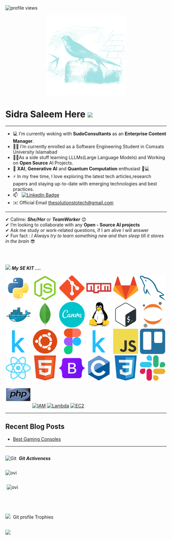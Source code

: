 ![profile views](https://komarev.com/ghpvc/?username=sidrasaleem296&label=PROFILE+VIEWS)
<div id="header" align="center">
  <img src="/asset/ababeel.svg" width="250"/>
</div>                                                            
<h1>
  Sidra Saleem Here
  <img src="https://media.giphy.com/media/hvRJCLFzcasrR4ia7z/giphy.gif" width="30px"/>
</h1>   
<!-- ![npm](https://img.shields.io/npm/dw/manthanank)
![npm](https://img.shields.io/npm/dm/manthanank)
![npm](https://img.shields.io/npm/dy/manthanank) -->

<hr>

- 💻 I’m currently woking with **SudoConsultants** as an **Enterprise Content Manager**.
- 👩‍💻 I’m currently enrolled as a Software Engineering Student in Comsats University Islamabad
- 👩‍💻As a side stuff learning LLLMs(Large Language Models) and Working on **Open Source** AI Projects.
- 🤖 **XAI**, **Generative AI** and **Quantum Computation** enthusiast 🧠💻
- ⚡ In my free time, I love exploring the latest tech articles,research papers and staying up-to-date with emerging technologies and best practices.
- 📫 &nbsp; [![Linkedin Badge](https://img.shields.io/badge/-Sidra-blue?style=flat&logo=Linkedin&logoColor=white)](https://www.linkedin.com/in/sidra-saleem-5134911b5)
- ✉️ Official Email [thesolutionstotech@gmail.com](mailto:thesolutionstotech@gmail.com)

<hr>

✔ Callme: ***She/Her*** or ***TeamWorker*** 😊 <br>
✔ I’m looking to collaborate with any **Open - Source AI projects**<br>
✔ Ask me study or work-related questions, if I am alive I will answer<br>
✔ Fun fact : *I Always try to learn something new and then sleep till it stores in the brain* 😎<br><br><br><br>

<img src="https://media.giphy.com/media/iY8CRBdQXODJSCERIr/giphy.gif" width="30px">&nbsp;***My SE KIT ....***

![Python](/asset/python.svg)
![Node.js](/asset/nodejs.svg)
![Git](/asset/git.svg)
![Npm](/asset/npm.svg)
![GitLab](/asset/gitlab.svg)
![MySQL](/asset/mysql.svg)
![Docker](/asset/docker.svg)
![MongoDB](/asset/mongodb.svg)
![Canva](/asset/canva.svg)
![Linux](/asset/linux.svg)
![bash](/asset/bash.svg)
![jupyter](/asset/jupyter.svg)
![kaggle](/asset/kaggle.svg)
![ubuntu](/asset/ubuntu.svg)
![Figma](/asset/figma.svg)
![Kaggle](/asset/kaggle.svg)
![Javascript](/asset/javascript.svg)
![Trello](/asset/trello.svg)
![React JS](/asset/reactjs.svg)
![Html](/asset/html.svg)
![Bootstrap](/asset/bootstrap.svg)
![C](/asset/c.svg)
![CSS](/asset/css.svg)
![Slack](/asset/slack.svg)
![php](/asset/php.svg)
[![IAM](https://img.shields.io/badge/AWS-IAM-F58021?style=flat&logo=amazon-aws&logoColor=white)](https://aws.amazon.com/iam/)
[![Lambda](https://img.shields.io/badge/AWS-Lambda-FF9900?style=flat&logo=amazon-aws&logoColor=white)](https://aws.amazon.com/lambda/)
[![EC2](https://img.shields.io/badge/AWS-EC2-232F3E?style=flat&logo=amazon-aws&logoColor=white)](https://aws.amazon.com/ec2/)



<hr>

## Recent Blog Posts

<!-- BLOG-POST-LIST:START -->
- [Best Gaming Consoles](https://solutionstotech.com/?p=22)

<hr>

<!DOCTYPE html>
<html>
<body>
    <div style="display: flex; flex-direction: column; align-items: flex-start;">
        <p>
            <img src="https://media.giphy.com/media/W5eoZHPpUx9sapR0eu/giphy.gif" width="30px" alt="Git"/>
            &nbsp;<i><b>Git Activeness</b></i>
        </p>
        <p>
            <img src="https://github-readme-stats.vercel.app/api/top-langs?username=SidraSaleem296&show_icons=true&locale=en&layout=compact&theme=radical" alt="ovi" />
        </p>
        <p>
            &nbsp;<img src="https://github-readme-stats.vercel.app/api?username=SidraSaleem296&show_icons=true&locale=en&theme=chartreuse-dark" alt="ovi" width="410" />
        </p>
        <br>
        <hr>
        <p align="center">
            <img src="https://media.giphy.com/media/QaMcXSekUWx7aogAUr/giphy.gif" width="30" />
            &nbsp;Git profile Trophies
        </p>
        <br>
        <img src="https://github-profile-trophy.vercel.app/?username=SidraSaleem296&theme=juicyfresh&no-bg=true" />
    </div>
</body>
</html>

